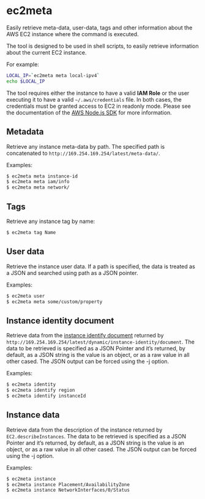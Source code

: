 # ec2meta
Easily retrieve meta-data, user-data, tags and other information about the AWS EC2 instance where the command is executed.

The tool is designed to be used in shell scripts, to easily retrieve information about the current EC2 instance.

For example:
```bash
LOCAL_IP=`ec2meta meta local-ipv4`
echo $LOCAL_IP
```

The tool requires either the instance to have a valid **IAM Role** or the user executing it to have a valid `~/.aws/credentials` file. In both cases, the credentials must be granted access to EC2 in readonly mode. Please see the documentation of the [AWS Node.js SDK](http://docs.aws.amazon.com/AWSJavaScriptSDK/guide/node-configuring.html) for more information.

## Metadata

Retrieve any instance meta-data by path.
The specified path is concatenated to `http://169.254.169.254/latest/meta-data/`.

Examples:
```bash
$ ec2meta meta instance-id
$ ec2meta meta iam/info
$ ec2meta meta network/
```

## Tags

Retrieve any instance tag by name:
```bash
$ ec2meta tag Name
```

## User data
Retrieve the instance user data. If a path is specified, the data is treated as a JSON and searched using path as a JSON pointer.

Examples:
```bash
$ ec2meta user 
$ ec2meta meta some/custom/property
```
 
## Instance identity document
Retrieve data from the [instance identify document](http://docs.aws.amazon.com/AWSEC2/latest/UserGuide/instance-identity-documents.html) returned by `http://169.254.169.254/latest/dynamic/instance-identity/document`.
The data to be retrieved is specified as a JSON Pointer and it’s returned, by default, as a JSON string is the value is an object, or as a raw value in all other cased. The JSON output can be forced using the -j option.

Examples:
```bash
$ ec2meta identity
$ ec2meta identify region
$ ec2meta identify instanceId
```


## Instance data
Retrieve data from the description of the instance returned by `EC2.describeInstances`.
The data to be retrieved is specified as a JSON Pointer and it’s returned, by default, as a JSON string is the value is an object, or as a raw value in all other cased. The JSON output can be forced using the -j option.

Examples:
```bash
$ ec2meta instance
$ ec2meta instance Placement/AvailabilityZone
$ ec2meta instance NetworkInterfaces/0/Status
```
